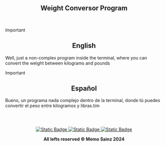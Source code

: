 
<div align="center">

## Weight Conversor Program  </div>
<br>

> [!IMPORTANT]
>
> <div align="center"> <h2>English</h2> </div>
> 
> Well, just a non-complex program inside the terminal, where you can convert the weight between kilograms and pounds
>

> [!IMPORTANT]
>
> <div align="center">  <h2>Español</h2>  </div>
> 
> Bueno, un programa nada complejo dentro de la terminal, donde tú puedes convertir el peso entre kilogramos y libras.tim
> 

<br>

<div align="center">

<img src="">  </div>

<div align="center"> 
<a target="_blank" href="https://github.com/MemoSainz/Portfolio">
<img alt="Static Badge" src="https://img.shields.io/badge/Portfolio-blue?style=for-the-badge&logo=googlechrome&logoColor=%23f8f8ff&logoSize=auto&label=Memo%27s&labelColor=%23304674&color=%2382C2FF">
</a>
<a target="_blank" href="https://www.youtube.com/@tioalex-px">
<img alt="Static Badge" src="https://img.shields.io/badge/Tech%20Cult-blue?style=for-the-badge&logo=youtube&logoColor=%23f8f8ff&logoSize=30&label=Memo's&labelColor=%23ec8f16&color=%2300a86b">
</a>
<a target="_blank" href="https://github.com/MemoSainz/">
<img alt="Static Badge" src="https://img.shields.io/badge/GitHub-blue?style=for-the-badge&logo=github&logoColor=%23f8f8ff&logoSize=30&label=Memo's&labelColor=slateblue&color=gray">
</a>

<br>


<b> All lefts reserved 	&#169; Memo Sainz 2024 </b>
</div>
